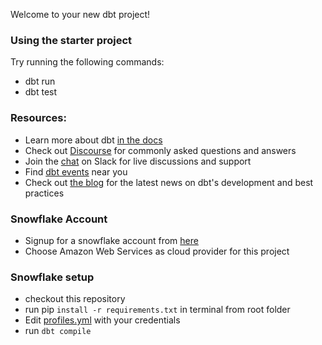 Welcome to your new dbt project!

### Using the starter project

Try running the following commands:
- dbt run
- dbt test


### Resources:
- Learn more about dbt [in the docs](https://docs.getdbt.com/docs/introduction)
- Check out [Discourse](https://discourse.getdbt.com/) for commonly asked questions and answers
- Join the [chat](https://community.getdbt.com/) on Slack for live discussions and support
- Find [dbt events](https://events.getdbt.com) near you
- Check out [the blog](https://blog.getdbt.com/) for the latest news on dbt's development and best practices

### Snowflake Account

- Signup for a snowflake account from [here](https://signup.snowflake.com/?utm_source=google&utm_medium=paidsearch&utm_campaign=na-us-en-brandretg-core-phrase&utm_content=go-rsa-evg-ss-free-trial&utm_term=c-g-snowflake-p&_bt=609204690676&_bk=snowflake&_bm=p&_bn=g&_bg=135924710302&gclsrc=aw.ds&gclid=CjwKCAiAzp6eBhByEiwA_gGq5GgT35YSIsSUVzMGXXN55EykHvqeAt3x1GpFcJpaINL4eLIrJ6VjQhoCrPEQAvD_BwE)
- Choose Amazon Web Services as cloud provider for this project

### Snowflake setup

- checkout this repository
- run pip `install -r requirements.txt` in terminal from root folder
- Edit [profiles.yml](./profiles.yml) with your credentials
- run `dbt compile`



